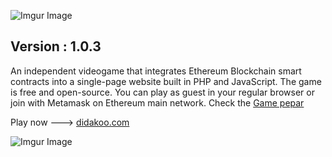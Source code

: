 ![Imgur Image](http://i.imgur.com/3SqZpCN.jpg)


## Version : 1.0.3

An independent videogame that integrates Ethereum Blockchain smart contracts into a single-page website built in PHP and JavaScript. The game is free and open-source. You can play as guest in your regular browser or join with Metamask on Ethereum main network. Check the [Game pepar](https://medium.com/@didakoo/jungle-game-pepar-afd5fb84f18e)

Play now  ---> [didakoo.com](https://didakoo.com) 


![Imgur Image](http://i.imgur.com/fj8XkoO.jpg)


